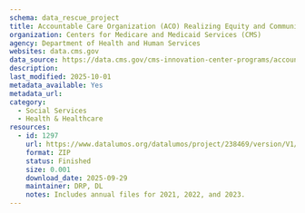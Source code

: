 ```yaml
---
schema: data_rescue_project 
title: Accountable Care Organization (ACO) Realizing Equity and Community Health (REACH) Eligible Beneficiaries
organization: Centers for Medicare and Medicaid Services (CMS)
agency: Department of Health and Human Services
websites: data.cms.gov
data_source: https://data.cms.gov/cms-innovation-center-programs/accountable-care-models/aco-reach-eligible-beneficiaries
description: 
last_modified: 2025-10-01
metadata_available: Yes
metadata_url: 
category:
  - Social Services 
  - Health & Healthcare 
resources:
  - id: 1297
    url: https://www.datalumos.org/datalumos/project/238469/version/V1/view
    format: ZIP
    status: Finished
    size: 0.001
    download_date: 2025-09-29
    maintainer: DRP, DL
    notes: Includes annual files for 2021, 2022, and 2023.
---
```

